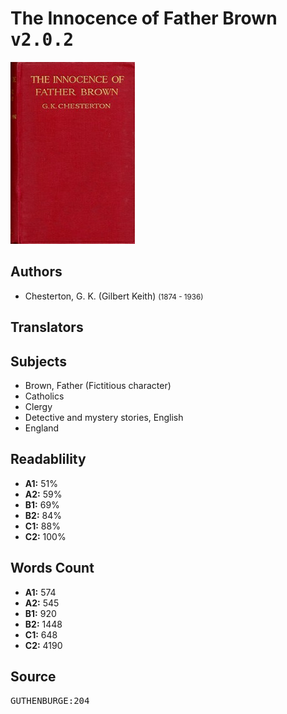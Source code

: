 # The Innocence of Father Brown <kbd>v2.0.2</kbd>

![](./cover.medium.jpg "")

## Authors


 - Chesterton, G. K. (Gilbert Keith) <small>(1874 - 1936)</small>

## Translators



## Subjects


 - Brown, Father (Fictitious character)
 - Catholics
 - Clergy
 - Detective and mystery stories, English
 - England

## Readablility


 - **A1:** 51%
 - **A2:** 59%
 - **B1:** 69%
 - **B2:** 84%
 - **C1:** 88%
 - **C2:** 100%

## Words Count


 - **A1:** 574
 - **A2:** 545
 - **B1:** 920
 - **B2:** 1448
 - **C1:** 648
 - **C2:** 4190

## Source


<kbd>GUTHENBURGE:204</kbd>
